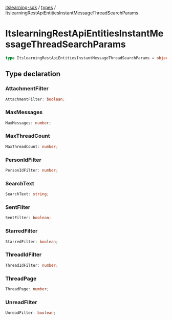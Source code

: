 [itslearning-sdk](../../modules.md) / [types](../index.md) / ItslearningRestApiEntitiesInstantMessageThreadSearchParams

# ItslearningRestApiEntitiesInstantMessageThreadSearchParams

```ts
type ItslearningRestApiEntitiesInstantMessageThreadSearchParams = object;
```

## Type declaration

### AttachmentFilter

```ts
AttachmentFilter: boolean;
```

### MaxMessages

```ts
MaxMessages: number;
```

### MaxThreadCount

```ts
MaxThreadCount: number;
```

### PersonIdFilter

```ts
PersonIdFilter: number;
```

### SearchText

```ts
SearchText: string;
```

### SentFilter

```ts
SentFilter: boolean;
```

### StarredFilter

```ts
StarredFilter: boolean;
```

### ThreadIdFilter

```ts
ThreadIdFilter: number;
```

### ThreadPage

```ts
ThreadPage: number;
```

### UnreadFilter

```ts
UnreadFilter: boolean;
```
